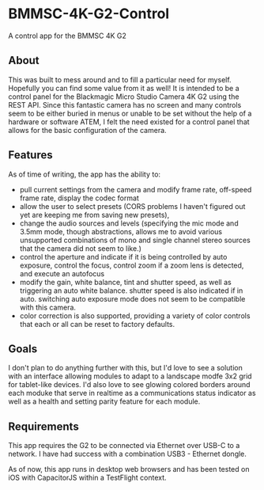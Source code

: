 # BMMSC-4K-G2-Control
A control app for the BMMSC 4K G2 

<script type="text/javascript" src="https://cdnjs.buymeacoffee.com/1.0.0/button.prod.min.js" data-name="bmc-button" data-slug="craftroomcreative" data-color="#FFDD00" data-emoji=""  data-font="Cookie" data-text="Buy me a coffee" data-outline-color="#000000" data-font-color="#000000" data-coffee-color="#ffffff" ></script>


## About
This was built to mess around and to fill a particular need for myself. Hopefully you can find some value from it as well! It is intended to be a control panel for the Blackmagic Micro Studio Camera 4K G2 using the REST API. Since this fantastic camera has no screen and many controls seem to be either buried in menus or unable to be set without the help of a hardware or software ATEM, I felt the need existed for a control panel that allows for the basic configuration of the camera.

## Features
As of time of writing, the app has the ability to:

- pull current settings from the camera and modify frame rate, off-speed frame rate, display the codec format
- allow the user to select presets (CORS problems I haven't figured out yet are keeping me from saving new presets),
- change the audio sources and levels (specifying the mic mode and 3.5mm mode, though abstractions, allows me to avoid various unsupported combinations of mono and single channel stereo sources that the camera did not seem to like.)
- control the aperture and indicate if it is being controlled by auto exposure, control the focus, control zoom if a zoom lens is detected, and execute an autofocus
- modify the gain, white balance, tint and shutter speed, as well as triggering an auto white balance. shutter speed is also indicated if in auto. switching auto exposure mode does not seem to be compatible with this camera. 
- color correction is also supported, providing a variety of color controls that each or all can be reset to factory defaults.

## Goals
I don't plan to do anything further with this, but I'd love to see a solution with an interface allowing modules to adapt to a landscape modfe 3x2 grid for tablet-like devices. I'd also love to see glowing colored borders around each moduke that serve in realtime as a communications status indicator as well as a health and setting parity feature for each module.

## Requirements
This app requires the G2 to be connected via Ethernet over USB-C to a network. I have had success with a combination USB3 - Ethernet dongle. 

As of now, this app runs in desktop web browsers and has been tested on iOS with CapacitorJS within a TestFlight context.

